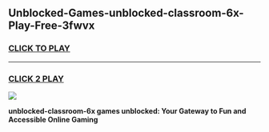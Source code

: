 
## Unblocked-Games-unblocked-classroom-6x-Play-Free-3fwvx
<h3>
<a href="https://premium76.site?title=unblocked-classroom-6x&ref=10A">CLICK TO PLAY</a></h3>
<hr>

<h3>
<a href="https://premium76.site?title=unblocked-classroom-6x&ref=10A">CLICK 2 PLAY</a>
  
</h3>

<a href="https://premium76.site?title=unblocked-classroom-6x&ref=10A"><img src="https://clearcache.store/games.png"></a>


**unblocked-classroom-6x games unblocked: Your Gateway to Fun and Accessible Online Gaming**
